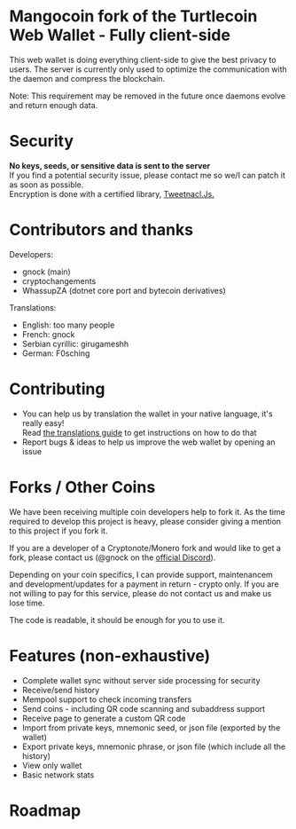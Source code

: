 # Mangocoin fork of the Turtlecoin Web Wallet - Fully client-side
This web wallet is doing everything client-side to give the best privacy to users.
The server is currently only used to optimize the communication with the daemon and compress the blockchain.  

Note: This requirement may be removed in the future once daemons evolve and return enough data.  

# Security
**No keys, seeds, or sensitive data is sent to the server**  
If you find a potential security issue, please contact me so we/I can patch it as soon as possible.  
Encryption is done with a certified library, [Tweetnacl.Js.](https://github.com/dchest/tweetnacl-js)

# Contributors and thanks
Developers:
- gnock (main)
- cryptochangements
- WhassupZA (dotnet core port and bytecoin derivatives)

Translations:
- English: too many people
- French: gnock
- Serbian cyrillic: girugameshh
- German: F0sching

# Contributing
- You can help us by translation the wallet in your native language, it's really easy!  
Read [the translations guide](TRANSLATIONS.md) to get instructions on how to do that
- Report bugs & ideas to help us improve the web wallet by opening an issue


# Forks / Other Coins
We have been receiving multiple coin developers help to fork it. As the time required to develop this project is heavy, please consider giving a mention to this project if you fork it.

If you are a developer of a Cryptonote/Monero fork and would like to get a fork, please contact us (@gnock on the [official Discord](https://discord.gg/eSb9ZdM)).

Depending on your coin specifics, I can provide support, maintenancem and development/updates for a payment in return - crypto only.
If you are not willing to pay for this service, please do not contact us and make us lose time.

The code is readable, it should be enough for you to use it.

# Features (non-exhaustive)
- Complete wallet sync without server side processing for security
- Receive/send history
- Mempool support to check incoming transfers
- Send coins - including QR code scanning and subaddress support
- Receive page to generate a custom QR code
- Import from private keys, mnemonic seed, or json file (exported by the wallet)
- Export private keys, mnemonic phrase, or json file (which include all the history)
- View only wallet
- Basic network stats

# Roadmap

